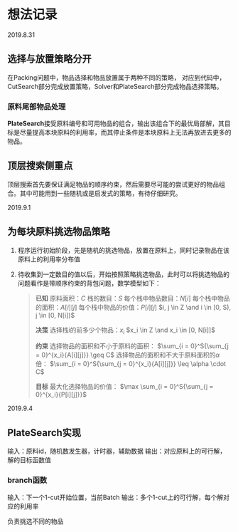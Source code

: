 # 想法记录

2019.8.31

## 选择与放置策略分开

在Packing问题中，物品选择和物品放置属于两种不同的策略，
对应到代码中，CutSearch部分完成放置策略，Solver和PlateSearch部分完成物品选择策略。

### 原料尾部物品处理

**PlateSearch**接受原料编号和可用物品的组合，输出该组合下的最优局部解，其目标是尽量提高本块原料的利用率，而其停止条件是本块原料上无法再放进去更多的物品。

## 顶层搜索侧重点

顶层搜索首先要保证满足物品的顺序约束，然后需要尽可能的尝试更好的物品组合。其中可能用到一些随机或是启发式的策略，有待仔细研究。

2019.9.1

## 为每块原料挑选物品策略

1. 程序运行初始阶段，先是随机的挑选物品，放置在原料上，同时记录物品在该原料上的利用率分布值
2. 待收集到一定数目的值以后，开始按照策略挑选物品，此时可以将挑选物品的问题看作是带顺序约束的背包问题，数学模型如下：

    > **已知**
    > 原料面积：$C$
    > 栈的数目：$S$
    > 每个栈中物品数目：$N[i]$
    > 每个栈中物品的面积：$A[i][j]$
    > 每个栈中物品的价值：$P[i][j]$
    > $i, j \in Z \and i \in [0, S), j \in [0, N[i])$
    >
    > **决策**
    > 选择栈i的前多少个物品：$x_i$
    > $x_i \in Z \and x_i \in [0, N[i]]$
    >
    > **约束**
    > 选择物品的面积和不小于原料的面积：
    > $\sum_{i = 0}^S{\sum_{j = 0}^{x_i}{A[i][j]}} \geq C$
    > 选择物品的面积和不大于原料面积的$\alpha$倍：
    > $\sum_{i = 0}^S{\sum_{j = 0}^{x_i}{A[i][j]}} \leq \alpha \cdot C$
    >
    > **目标**
    > 最大化选择物品的价值：
    > $\max \sum_{i = 0}^S{\sum_{j = 0}^{x_i}{P[i][j]}}$

2019.9.4

## PlateSearch实现

输入：原料id，随机数发生器，计时器，辅助数据
输出：对应原料上的可行解，解的目标函数值

### branch函数

输入：下一个1-cut开始位置，当前Batch
输出：多个1-cut上的可行解，每个解对应的利用率

负责挑选不同的物品
